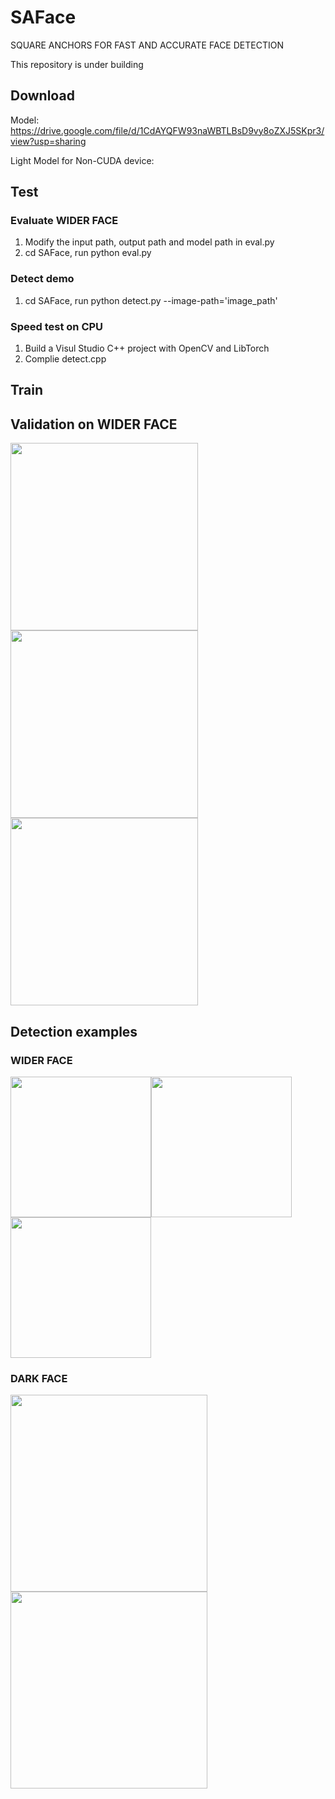 # SAFace
SQUARE ANCHORS FOR FAST AND ACCURATE FACE DETECTION

This repository is under building

## Download

Model: https://drive.google.com/file/d/1CdAYQFW93naWBTLBsD9vy8oZXJ5SKpr3/view?usp=sharing

Light Model for Non-CUDA device:

## Test
### Evaluate WIDER FACE
1. Modify the input path, output path and model path in eval.py
2. cd SAFace, run python eval.py

### Detect demo
1. cd SAFace, run python detect.py --image-path='image_path'

### Speed test on CPU
1. Build a Visul Studio C++ project with OpenCV and LibTorch
2. Complie detect.cpp

## Train

## Validation on WIDER FACE

<img src="https://github.com/zhouliguo/SAFace/blob/main/results/e.png" height="300"><img src="https://github.com/zhouliguo/SAFace/blob/main/results/m.png" height="300"><img src="https://github.com/zhouliguo/SAFace/blob/main/results/h.png" height="300"/>

##  Detection examples

### WIDER FACE
<img src="https://github.com/zhouliguo/SAFace/blob/main/results/w1.png" height="225"><img src="https://github.com/zhouliguo/SAFace/blob/main/results/w2.png" height="225"><img src="https://github.com/zhouliguo/SAFace/blob/main/results/w3.png" height="225"/>
### DARK FACE
<img src="https://github.com/zhouliguo/SAFace/blob/main/results/311d.png" height="315"><img src="https://github.com/zhouliguo/SAFace/blob/main/results/1041d.png" height="315">
